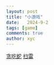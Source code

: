 ```yaml
---
layout: post
title: "小游戏"
date:   2024-9-2
tags: [game]
comments: true
author: xyc
---
```

[贪吃蛇](https://xyc114.github.io/games/snake.html)
[扫雷](https://xyc114.github.io/games/mine_clearance.html)
